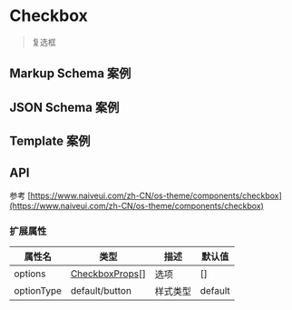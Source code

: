 # Checkbox

> 复选框

## Markup Schema 案例

<dumi-previewer demoPath="guide/checkbox/markup-schema" />

## JSON Schema 案例

<dumi-previewer demoPath="guide/checkbox/json-schema" />

## Template 案例

<dumi-previewer demoPath="guide/checkbox/template" />

## API

参考 [https://www.naiveui.com/zh-CN/os-theme/components/checkbox](https://www.naiveui.com/zh-CN/os-theme/components/checkbox)

### 扩展属性

| 属性名     | 类型                                                                                                      | 描述     | 默认值  |
| ---------- | --------------------------------------------------------------------------------------------------------- | -------- | ------- |
| options    | [CheckboxProps](https://www.naiveui.com/zh-CN/os-theme/components/checkbox#checkbox-%E5%B1%9E%E6%80%A7)[] | 选项     | []      |
| optionType | default/button                                                                                            | 样式类型 | default |
